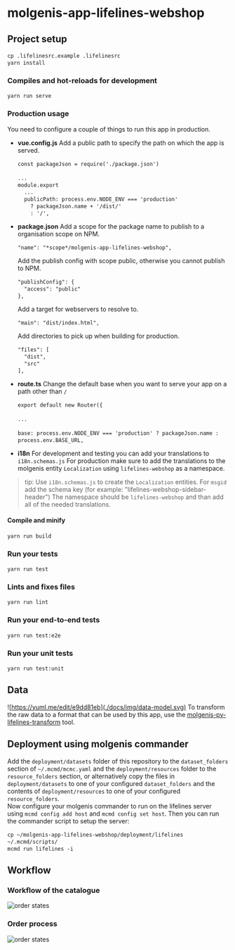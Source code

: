 # molgenis-app-lifelines-webshop


## Project setup
```
cp .lifelinesrc.example .lifelinesrc
yarn install
```

### Compiles and hot-reloads for development
```
yarn run serve
```

### Production usage
You need to configure a couple of things to run this app in production.


- **vue.config.js**
  Add a public path to specify the path on which the app is served.
  ```
  const packageJson = require('./package.json')

  ...
  module.export
    ...
    publicPath: process.env.NODE_ENV === 'production'
      ? packageJson.name + '/dist/'
      : '/',
  ```
- **package.json**
  Add a scope for the package name to publish to a organisation scope on NPM.
  ```
  "name": "*scope*/molgenis-app-lifelines-webshop",
  ```
  Add the publish config with scope public, otherwise you cannot publish to NPM.
  ```
  "publishConfig": {
    "access": "public"
  },
  ```
  Add a target for webservers to resolve to.
  ```
  "main": "dist/index.html",
  ```
  Add directories to pick up when building for production.
  ```
  "files": [
    "dist",
    "src"
  ],
  ```

- **route.ts**
  Change the default base when you want to serve your app on a path other than ```/```
  ```
  export default new Router({

  ...

  base: process.env.NODE_ENV === 'production' ? packageJson.name : process.env.BASE_URL,
  ```
 - **i18n**
  For development and testing you can add your translations to `i18n.schemas.js`
  For production make sure to add the translations to the molgenis entity `Localization` using `lifelines-webshop` as a namespace.

  >tip:
  Use `i18n.schemas.js` to create the `Localization` entities. For `msgid` add the schema key (for example: "lifelines-webshop-sidebar-header")
  The namespace should be `lifelines-webshop` and than add all of the needed translations.

#### Compile and minify
```
yarn run build
```

### Run your tests
```
yarn run test
```

### Lints and fixes files
```
yarn run lint
```

### Run your end-to-end tests
```
yarn run test:e2e
```

### Run your unit tests
```
yarn run test:unit
```

## Data
![https://yuml.me/edit/e9dd81eb](./docs/img/data-model.svg)
To transform the raw data to a format that can be used by this app, use the 
[molgenis-py-lifelines-transform](https://github.com/molgenis/molgenis-py-lifelines-transform) tool.

## Deployment using molgenis commander
Add the `deployment/datasets` folder of this repository to the `dataset_folders` section of `~/.mcmd/mcmc.yaml` and the 
`deployment/resources` folder to the `resource_folders` section, or alternatively copy the files in 
`deployment/datasets` to one of your configured `dataset_folders` and the contents of `deployment/resources` to one of 
your configured `resource_folders`.  
Now configure your molgenis commander to run on the lifelines server using `mcmd config add host` and 
`mcmd config set host`. Then you can run the commander script to setup the server:
```
cp ~/molgenis-app-lifelines-webshop/deployment/lifelines ~/.mcmd/scripts/
mcmd run lifelines -i
```

## Workflow

### Workflow of the catalogue
![order states](docs/img/catalogue-work-flow.svg)

### Order process
![order states](docs/img/order-states.png)

